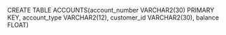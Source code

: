 CREATE TABLE ACCOUNTS(account_number VARCHAR2(30) PRIMARY KEY, account_type VARCHAR2(12), customer_id VARCHAR2(30), balance FLOAT)